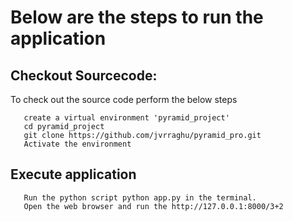 # Below are the steps to run the application

## Checkout Sourcecode:
To check out the source code perform the below steps

       create a virtual environment 'pyramid_project'
       cd pyramid_project
       git clone https://github.com/jvrraghu/pyramid_pro.git
       Activate the environment
## Execute application
       Run the python script python app.py in the terminal.
       Open the web browser and run the http://127.0.0.1:8000/3+2
